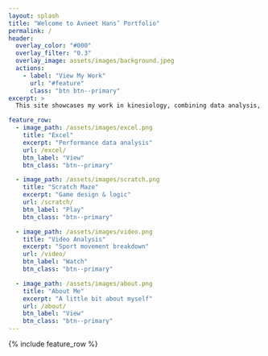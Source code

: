 ```yaml
---
layout: splash
title: "Welcome to Avneet Hans’ Portfolio"
permalink: /
header:
  overlay_color: "#000"
  overlay_filter: "0.3"
  overlay_image: assets/images/background.jpeg
  actions:
    - label: "View My Work"
      url: "#feature"
      class: "btn btn--primary"
excerpt: >
  This site showcases my work in kinesiology, combining data analysis, creative media, and movement science. It serves as a living resume, highlighting skills in Excel, Python, game design, and video analysis.

feature_row:
  - image_path: /assets/images/excel.png
    title: "Excel"
    excerpt: "Performance data analysis"
    url: /excel/
    btn_label: "View"
    btn_class: "btn--primary"

  - image_path: /assets/images/scratch.png
    title: "Scratch Maze"
    excerpt: "Game design & logic"
    url: /scratch/
    btn_label: "Play"
    btn_class: "btn--primary"

  - image_path: /assets/images/video.png
    title: "Video Analysis"
    excerpt: "Sport movement breakdown"
    url: /video/
    btn_label: "Watch"
    btn_class: "btn--primary"

  - image_path: /assets/images/about.png
    title: "About Me"
    excerpt: "A little bit about myself"
    url: /about/
    btn_label: "View"
    btn_class: "btn--primary"
---
```


<div id="feature">
{% include feature_row %}
</div>
